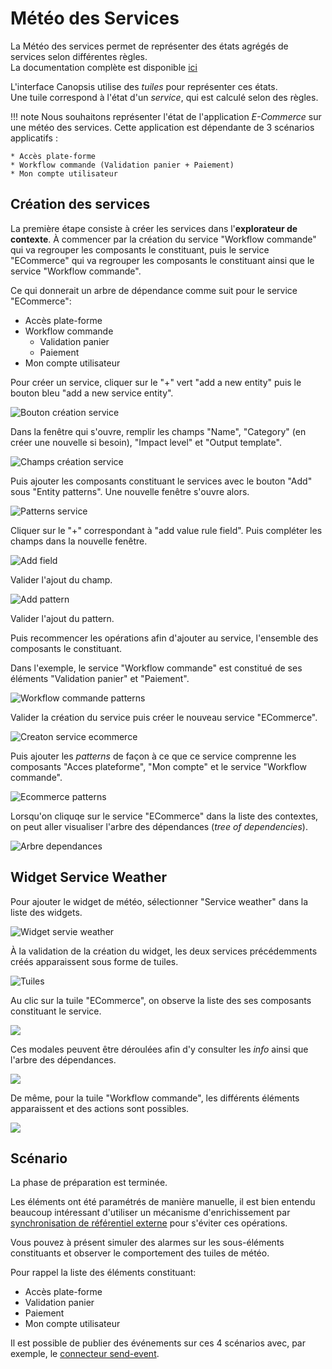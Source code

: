 # Météo des Services

La Météo des services permet de représenter des états agrégés de services selon différentes règles.  
La documentation complète est disponible [ici](../../guide-utilisation/interface/widgets/meteo-des-services/index.md)

L'interface Canopsis utilise des *tuiles* pour représenter ces états.  
Une tuile correspond à l'état d'un *service*, qui est calculé selon des règles.  

!!! note
    Nous souhaitons représenter l'état de l'application *E-Commerce* sur une météo des services.
    Cette application est dépendante de 3 scénarios applicatifs :

    * Accès plate-forme
    * Workflow commande (Validation panier + Paiement)
    * Mon compte utilisateur

## Création des services

La première étape consiste à créer les services dans l'**explorateur de contexte**. À commencer par la création du service "Workflow commande" qui va regrouper les composants le constituant, puis le service "ECommerce" qui va regrouper les composants le constituant ainsi que le service "Workflow commande".

Ce qui donnerait un arbre de dépendance comme suit pour le service "ECommerce":

 * Accès plate-forme
 * Workflow commande
    * Validation panier
    * Paiement
 * Mon compte utilisateur

Pour créer un service, cliquer sur le "+" vert "add a new entity" puis le bouton bleu "add a new service entity".

![Bouton création service](./img/mds_create_service01.png)

Dans la fenêtre qui s'ouvre, remplir les champs "Name", "Category" (en créer une nouvelle si besoin), "Impact level" et "Output template".

![Champs création service](./img/mds_create_service02.png)

Puis ajouter les composants constituant le services avec le bouton "Add" sous "Entity patterns". Une nouvelle fenêtre s'ouvre alors.

![Patterns service](./img/mds_create_service03.png)

Cliquer sur le "+" correspondant à "add value rule field". Puis compléter les champs dans la nouvelle fenêtre.

![Add field](./img/mds_create_service04.png)

Valider l'ajout du champ.

![Add pattern](./img/mds_create_service05.png)

Valider l'ajout du pattern.

Puis recommencer les opérations afin d'ajouter au service, l'ensemble des composants le constituant.

Dans l'exemple, le service "Workflow commande" est constitué de ses éléments "Validation panier" et "Paiement".

![Workflow commande patterns](./img/mds_create_service06.png)

Valider la création du service puis créer le nouveau service "ECommerce".

![Creaton service ecommerce](./img/mds_create_service07.png)

Puis ajouter les *patterns* de façon à ce que ce service comprenne les composants "Acces plateforme", "Mon compte" et le service "Workflow commande".

![Ecommerce patterns](./img/mds_create_service08.png)

Lorsqu'on cliquqe sur le service "ECommerce" dans la liste des contextes, on peut aller visualiser l'arbre des dépendances (*tree of dependencies*).

![Arbre dependances](./img/mds_create_service09.png)

## Widget Service Weather

Pour ajouter le widget de météo, sélectionner "Service weather" dans la liste des widgets.

![Widget servie weather](./img/mds_widget01.png)  

À la validation de la création du widget, les deux services précédemments créés apparaissent sous forme de tuiles.

![Tuiles](./img/mds_widget02.png)

Au clic sur la tuile "ECommerce", on observe la liste des ses composants constituant le service.

![](./img/mds_widget03.png)

Ces modales peuvent être déroulées afin d'y consulter les *info* ainsi que l'arbre des dépendances.

![](./img/mds_widget04.png)

De même, pour la tuile "Workflow commande", les différents éléments apparaissent et des actions sont possibles.

![](./img/mds_widget05.png)

## Scénario

La phase de préparation est terminée.

Les éléments ont été paramétrés de manière manuelle, il est bien entendu beaucoup intéressant d'utiliser un mécanisme d'enrichissement par [synchronisation de référentiel externe](enrichissement.md#enrichissement-via-referentiels-externes) pour s'éviter ces opérations.  

Vous pouvez à présent simuler des alarmes sur les sous-éléments constituants et observer le comportement des tuiles de météo.  

Pour rappel la liste des éléments constituant:

* Accès plate-forme
* Validation panier
* Paiement
* Mon compte utilisateur

Il est possible de publier des événements sur ces 4 scénarios avec, par exemple, le [connecteur send-event](../../interconnexions/Transport/send_event.md).
